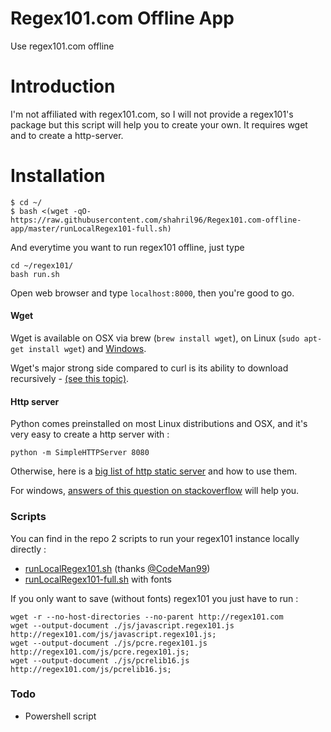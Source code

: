 Regex101.com Offline App
========================

Use regex101.com offline

# Introduction

I'm not affiliated with regex101.com, so I will not provide a regex101's package but this script will help you to create your own.
It requires wget and to create a http-server.

# Installation

```
$ cd ~/
$ bash <(wget -qO- https://raw.githubusercontent.com/shahril96/Regex101.com-offline-app/master/runLocalRegex101-full.sh)
```

And everytime you want to run regex101 offline, just type

```
cd ~/regex101/
bash run.sh
```

Open web browser and type `localhost:8000`, then you're good to go.

#### Wget
Wget is available on OSX via brew (```brew install wget```), on Linux (```sudo apt-get install wget```) and [ Windows](http://gnuwin32.sourceforge.net/packages/wget.htm).

Wget's major strong side compared to curl is its ability to download recursively - [(see this topic)](http://unix.stackexchange.com/a/47435).

#### Http server

Python comes preinstalled on most Linux distributions and OSX, and it's very easy to create a http server with :

```
python -m SimpleHTTPServer 8080
```
Otherwise, here is a [big list of http static server](https://gist.github.com/willurd/5720255) and how to use them.

For windows, [answers of this question on stackoverflow](http://stackoverflow.com/questions/5050851/best-lightweight-web-server-only-static-content-for-windows) will help you.


### Scripts

You can find in the repo 2 scripts to run your regex101 instance locally directly :
- [runLocalRegex101.sh](https://raw.githubusercontent.com/Syskaw/Regex101.com-offline-app/master/runLocalRegex101.sh) (thanks [@CodeMan99](https://github.com/CodeMan99))
- [runLocalRegex101-full.sh](https://raw.githubusercontent.com/Syskaw/Regex101.com-offline-app/master/runLocalRegex101-full.sh) with fonts

If you only want to save (without fonts) regex101 you just have to run :

```
wget -r --no-host-directories --no-parent http://regex101.com
wget --output-document ./js/javascript.regex101.js http://regex101.com/js/javascript.regex101.js;
wget --output-document ./js/pcre.regex101.js http://regex101.com/js/pcre.regex101.js;
wget --output-document ./js/pcrelib16.js http://regex101.com/js/pcrelib16.js;
```


### Todo

-  Powershell script
